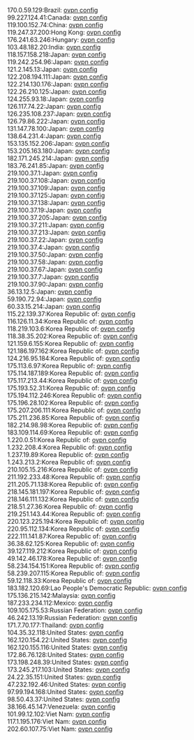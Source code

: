 170.0.59.129:Brazil: [ovpn config](vpn/170_0_59_129.ovpn)  
99.227.124.41:Canada: [ovpn config](vpn/99_227_124_41.ovpn)  
119.100.152.74:China: [ovpn config](vpn/119_100_152_74.ovpn)  
119.247.37.200:Hong Kong: [ovpn config](vpn/119_247_37_200.ovpn)  
176.241.63.246:Hungary: [ovpn config](vpn/176_241_63_246.ovpn)  
103.48.182.20:India: [ovpn config](vpn/103_48_182_20.ovpn)  
118.157.158.218:Japan: [ovpn config](vpn/118_157_158_218.ovpn)  
119.242.254.96:Japan: [ovpn config](vpn/119_242_254_96.ovpn)  
121.2.145.13:Japan: [ovpn config](vpn/121_2_145_13.ovpn)  
122.208.194.111:Japan: [ovpn config](vpn/122_208_194_111.ovpn)  
122.214.130.176:Japan: [ovpn config](vpn/122_214_130_176.ovpn)  
122.26.210.125:Japan: [ovpn config](vpn/122_26_210_125.ovpn)  
124.255.93.18:Japan: [ovpn config](vpn/124_255_93_18.ovpn)  
126.117.74.22:Japan: [ovpn config](vpn/126_117_74_22.ovpn)  
126.235.108.237:Japan: [ovpn config](vpn/126_235_108_237.ovpn)  
126.79.86.222:Japan: [ovpn config](vpn/126_79_86_222.ovpn)  
131.147.78.100:Japan: [ovpn config](vpn/131_147_78_100.ovpn)  
138.64.231.4:Japan: [ovpn config](vpn/138_64_231_4.ovpn)  
153.135.152.206:Japan: [ovpn config](vpn/153_135_152_206.ovpn)  
153.205.163.180:Japan: [ovpn config](vpn/153_205_163_180.ovpn)  
182.171.245.214:Japan: [ovpn config](vpn/182_171_245_214.ovpn)  
183.76.241.85:Japan: [ovpn config](vpn/183_76_241_85.ovpn)  
219.100.37.1:Japan: [ovpn config](vpn/219_100_37_1.ovpn)  
219.100.37.108:Japan: [ovpn config](vpn/219_100_37_108.ovpn)  
219.100.37.109:Japan: [ovpn config](vpn/219_100_37_109.ovpn)  
219.100.37.125:Japan: [ovpn config](vpn/219_100_37_125.ovpn)  
219.100.37.138:Japan: [ovpn config](vpn/219_100_37_138.ovpn)  
219.100.37.19:Japan: [ovpn config](vpn/219_100_37_19.ovpn)  
219.100.37.205:Japan: [ovpn config](vpn/219_100_37_205.ovpn)  
219.100.37.211:Japan: [ovpn config](vpn/219_100_37_211.ovpn)  
219.100.37.213:Japan: [ovpn config](vpn/219_100_37_213.ovpn)  
219.100.37.22:Japan: [ovpn config](vpn/219_100_37_22.ovpn)  
219.100.37.4:Japan: [ovpn config](vpn/219_100_37_4.ovpn)  
219.100.37.50:Japan: [ovpn config](vpn/219_100_37_50.ovpn)  
219.100.37.58:Japan: [ovpn config](vpn/219_100_37_58.ovpn)  
219.100.37.67:Japan: [ovpn config](vpn/219_100_37_67.ovpn)  
219.100.37.7:Japan: [ovpn config](vpn/219_100_37_7.ovpn)  
219.100.37.90:Japan: [ovpn config](vpn/219_100_37_90.ovpn)  
36.13.12.5:Japan: [ovpn config](vpn/36_13_12_5.ovpn)  
59.190.72.94:Japan: [ovpn config](vpn/59_190_72_94.ovpn)  
60.33.15.214:Japan: [ovpn config](vpn/60_33_15_214.ovpn)  
115.22.139.37:Korea Republic of: [ovpn config](vpn/115_22_139_37.ovpn)  
116.126.11.34:Korea Republic of: [ovpn config](vpn/116_126_11_34.ovpn)  
118.219.103.6:Korea Republic of: [ovpn config](vpn/118_219_103_6.ovpn)  
118.38.35.202:Korea Republic of: [ovpn config](vpn/118_38_35_202.ovpn)  
121.159.6.155:Korea Republic of: [ovpn config](vpn/121_159_6_155.ovpn)  
121.186.197.162:Korea Republic of: [ovpn config](vpn/121_186_197_162.ovpn)  
124.216.95.184:Korea Republic of: [ovpn config](vpn/124_216_95_184.ovpn)  
175.113.6.97:Korea Republic of: [ovpn config](vpn/175_113_6_97.ovpn)  
175.114.187.189:Korea Republic of: [ovpn config](vpn/175_114_187_189.ovpn)  
175.117.213.44:Korea Republic of: [ovpn config](vpn/175_117_213_44.ovpn)  
175.193.52.31:Korea Republic of: [ovpn config](vpn/175_193_52_31.ovpn)  
175.194.112.246:Korea Republic of: [ovpn config](vpn/175_194_112_246.ovpn)  
175.196.28.102:Korea Republic of: [ovpn config](vpn/175_196_28_102.ovpn)  
175.207.206.111:Korea Republic of: [ovpn config](vpn/175_207_206_111.ovpn)  
175.211.236.85:Korea Republic of: [ovpn config](vpn/175_211_236_85.ovpn)  
182.214.98.98:Korea Republic of: [ovpn config](vpn/182_214_98_98.ovpn)  
183.109.114.69:Korea Republic of: [ovpn config](vpn/183_109_114_69.ovpn)  
1.220.0.51:Korea Republic of: [ovpn config](vpn/1_220_0_51.ovpn)  
1.232.208.4:Korea Republic of: [ovpn config](vpn/1_232_208_4.ovpn)  
1.237.19.89:Korea Republic of: [ovpn config](vpn/1_237_19_89.ovpn)  
1.243.213.2:Korea Republic of: [ovpn config](vpn/1_243_213_2.ovpn)  
210.105.15.216:Korea Republic of: [ovpn config](vpn/210_105_15_216.ovpn)  
211.192.233.48:Korea Republic of: [ovpn config](vpn/211_192_233_48.ovpn)  
211.205.71.138:Korea Republic of: [ovpn config](vpn/211_205_71_138.ovpn)  
218.145.181.197:Korea Republic of: [ovpn config](vpn/218_145_181_197.ovpn)  
218.146.111.132:Korea Republic of: [ovpn config](vpn/218_146_111_132.ovpn)  
218.51.27.36:Korea Republic of: [ovpn config](vpn/218_51_27_36.ovpn)  
219.251.143.44:Korea Republic of: [ovpn config](vpn/219_251_143_44.ovpn)  
220.123.225.194:Korea Republic of: [ovpn config](vpn/220_123_225_194.ovpn)  
220.95.112.134:Korea Republic of: [ovpn config](vpn/220_95_112_134.ovpn)  
222.111.141.87:Korea Republic of: [ovpn config](vpn/222_111_141_87.ovpn)  
36.38.62.125:Korea Republic of: [ovpn config](vpn/36_38_62_125.ovpn)  
39.127.119.212:Korea Republic of: [ovpn config](vpn/39_127_119_212.ovpn)  
49.142.46.178:Korea Republic of: [ovpn config](vpn/49_142_46_178.ovpn)  
58.234.154.151:Korea Republic of: [ovpn config](vpn/58_234_154_151.ovpn)  
58.239.207.115:Korea Republic of: [ovpn config](vpn/58_239_207_115.ovpn)  
59.12.118.33:Korea Republic of: [ovpn config](vpn/59_12_118_33.ovpn)  
183.182.120.69:Lao People's Democratic Republic: [ovpn config](vpn/183_182_120_69.ovpn)  
175.136.215.142:Malaysia: [ovpn config](vpn/175_136_215_142.ovpn)  
187.233.234.112:Mexico: [ovpn config](vpn/187_233_234_112.ovpn)  
109.105.175.53:Russian Federation: [ovpn config](vpn/109_105_175_53.ovpn)  
46.242.13.19:Russian Federation: [ovpn config](vpn/46_242_13_19.ovpn)  
171.7.70.177:Thailand: [ovpn config](vpn/171_7_70_177.ovpn)  
104.35.32.118:United States: [ovpn config](vpn/104_35_32_118.ovpn)  
162.120.154.22:United States: [ovpn config](vpn/162_120_154_22.ovpn)  
162.120.155.116:United States: [ovpn config](vpn/162_120_155_116.ovpn)  
172.86.76.128:United States: [ovpn config](vpn/172_86_76_128.ovpn)  
173.198.248.39:United States: [ovpn config](vpn/173_198_248_39.ovpn)  
173.245.217.103:United States: [ovpn config](vpn/173_245_217_103.ovpn)  
24.22.35.151:United States: [ovpn config](vpn/24_22_35_151.ovpn)  
47.232.192.46:United States: [ovpn config](vpn/47_232_192_46.ovpn)  
97.99.194.168:United States: [ovpn config](vpn/97_99_194_168.ovpn)  
98.50.43.37:United States: [ovpn config](vpn/98_50_43_37.ovpn)  
38.166.45.147:Venezuela: [ovpn config](vpn/38_166_45_147.ovpn)  
101.99.12.102:Viet Nam: [ovpn config](vpn/101_99_12_102.ovpn)  
117.1.195.176:Viet Nam: [ovpn config](vpn/117_1_195_176.ovpn)  
202.60.107.75:Viet Nam: [ovpn config](vpn/202_60_107_75.ovpn)  
